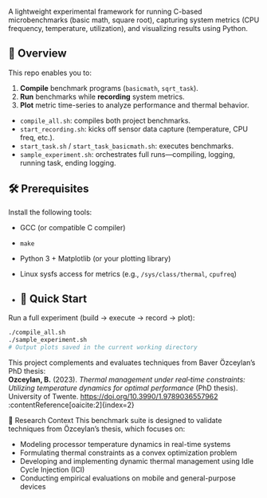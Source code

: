 A lightweight experimental framework for running C-based microbenchmarks (basic math, square root), capturing system metrics (CPU frequency, temperature, utilization), and visualizing results using Python.  

## 🧠 Overview

This repo enables you to:

1. **Compile** benchmark programs (`basicmath`, `sqrt_task`).
2. **Run** benchmarks while **recording** system metrics.
3. **Plot** metric time-series to analyze performance and thermal behavior.

- `compile_all.sh`: compiles both project benchmarks.
- `start_recording.sh`: kicks off sensor data capture (temperature, CPU freq, etc.).
- `start_task.sh` / `start_task_basicmath.sh`: executes benchmarks.
- `sample_experiment.sh`: orchestrates full runs—compiling, logging, running task, ending logging.

## 🛠 Prerequisites

Install the following tools:

- GCC (or compatible C compiler)
- `make`
- Python 3 + Matplotlib (or your plotting library)
- Linux sysfs access for metrics (e.g., `/sys/class/thermal`, `cpufreq`)

- ## 🚀 Quick Start

Run a full experiment (build → execute → record → plot):

```bash
./compile_all.sh
./sample_experiment.sh
# Output plots saved in the current working directory
```

This project complements and evaluates techniques from Baver Özceylan’s PhD thesis:  
**Ozceylan, B.** (2023). *Thermal management under real‑time constraints: Utilizing temperature dynamics for optimal performance* (PhD thesis). University of Twente. https://doi.org/10.3990/1.9789036557962 :contentReference[oaicite:2]{index=2}

🔬 Research Context
This benchmark suite is designed to validate techniques from Özceylan’s thesis, which focuses on:
- Modeling processor temperature dynamics in real-time systems
- Formulating thermal constraints as a convex optimization problem
- Developing and implementing dynamic thermal management using Idle Cycle Injection (ICI)
- Conducting empirical evaluations on mobile and general-purpose devices 
